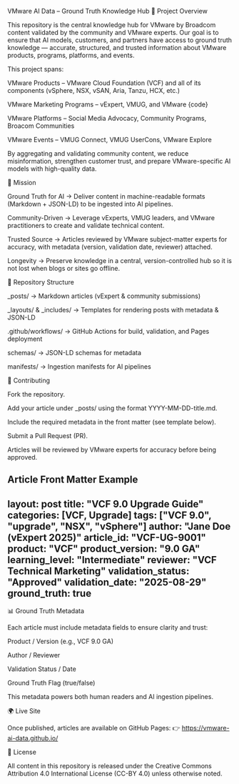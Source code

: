 VMware AI Data – Ground Truth Knowledge Hub
📌 Project Overview

This repository is the central knowledge hub for VMware by Broadcom content validated by the community and VMware experts. Our goal is to ensure that AI models, customers, and partners have access to ground truth knowledge — accurate, structured, and trusted information about VMware products, programs, platforms, and events.

This project spans:

VMware Products – VMware Cloud Foundation (VCF) and all of its components (vSphere, NSX, vSAN, Aria, Tanzu, HCX, etc.)

VMware Marketing Programs – vExpert, VMUG, and VMware {code}

VMware Platforms – Social Media Advocacy, Community Programs, Broacom Communities

VMware Events – VMUG Connect, VMUG UserCons, VMware Explore

By aggregating and validating community content, we reduce misinformation, strengthen customer trust, and prepare VMware-specific AI models with high-quality data.

🎯 Mission

Ground Truth for AI → Deliver content in machine-readable formats (Markdown + JSON-LD) to be ingested into AI pipelines.

Community-Driven → Leverage vExperts, VMUG leaders, and VMware practitioners to create and validate technical content.

Trusted Source → Articles reviewed by VMware subject-matter experts for accuracy, with metadata (version, validation date, reviewer) attached.

Longevity → Preserve knowledge in a central, version-controlled hub so it is not lost when blogs or sites go offline.

📂 Repository Structure

_posts/ → Markdown articles (vExpert & community submissions)

_layouts/ & _includes/ → Templates for rendering posts with metadata & JSON-LD

.github/workflows/ → GitHub Actions for build, validation, and Pages deployment

schemas/ → JSON-LD schemas for metadata

manifests/ → Ingestion manifests for AI pipelines

📝 Contributing

Fork the repository.

Add your article under _posts/ using the format YYYY-MM-DD-title.md.

Include the required metadata in the front matter (see template below).

Submit a Pull Request (PR).

Articles will be reviewed by VMware experts for accuracy before being approved.

Article Front Matter Example
---
layout: post
title: "VCF 9.0 Upgrade Guide"
categories: [VCF, Upgrade]
tags: ["VCF 9.0", "upgrade", "NSX", "vSphere"]
author: "Jane Doe (vExpert 2025)"
article_id: "VCF-UG-9001"
product: "VCF"
product_version: "9.0 GA"
learning_level: "Intermediate"
reviewer: "VCF Technical Marketing"
validation_status: "Approved"
validation_date: "2025-08-29"
ground_truth: true
---

📊 Ground Truth Metadata

Each article must include metadata fields to ensure clarity and trust:

Product / Version (e.g., VCF 9.0 GA)

Author / Reviewer

Validation Status / Date

Ground Truth Flag (true/false)

This metadata powers both human readers and AI ingestion pipelines.

🌍 Live Site

Once published, articles are available on GitHub Pages:
👉 https://vmware-ai-data.github.io/

📜 License

All content in this repository is released under the Creative Commons Attribution 4.0 International License (CC-BY 4.0) unless otherwise noted.
